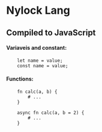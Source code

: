 # Nylock Lang
## Compiled to JavaScript

#### Variaveis and constant: 
```
    let name = value;
    const name = value;
```

#### Functions: 
```
    fn calc(a, b) {
        # ...
    }

    async fn calc(a, b = 2) {
        # ...
    }
```
